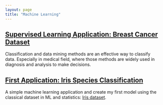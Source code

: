 ```yaml
---
layout: page
title: "Machine Learning"
---
```


## [Supervised Learning Application: Breast Cancer Dataset](https://leerachel20.github.io/Supervised-Learning-using-Breast-Cancer-Dataset) ##
Classification and data mining methods are an effective way to classify data. Especially in medical field, where those methods are widely used in diagnosis and analysis to make decisions.

## [First Application: Iris Species Classification](https://leerachel20.github.io/Iris-Species-Classification/) ##
A simple machine learning application and create my first model using the classical dataset in ML and statistics: [Iris dataset](https://archive.ics.uci.edu/ml/datasets/iris).
